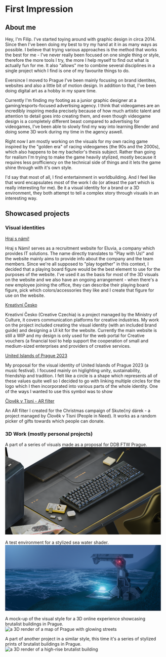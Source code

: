 # First Impression

## About me
Hey, I'm Filip. I've started toying around with graphic design in circa 2014. Since then I've been doing my best to try my hand at it in as many ways as possible. I believe that trying various approaches is the method that works the best for me - I've never really been focused on one single thing or style, therefore the more tools I try, the more I help myself to find out what is actually fun for me. It also "allows" me to combine several disciplines in a single project which I find is one of my favourite things to do. 

Eversince I moved to Prague I've been mainly focusing on brand identites, websites and also a little bit of motion design. In addition to that, I've been doing digital art as a hobby in my spare time.

Currently I'm finding my footing as a junior graphic designer at a gaming/esports-focused advertising agency. I think that videogames are an incredibly inspiring media precisely because of how much artistic talent and attention to detail goes into creating them, and even though videogame design is a completely different beast compared to advertising for videogames, I've been able to slowly find my way into learning Blender and doing some 3D work during my time in the agency aswell.

Right now I am mostly working on the visuals for my own racing game inspired by the "golden era" of racing videogames (the 90s and the 2000s), which also happens to be my bachelor's thesis subject. Rather than going for realism I'm trying to make the game heavily stylized, mostly because it requires less profficiency on the technical side of things and it lets the game shine through with it's own style. 

I'd say that most of all, I find entertainment in worldbuilding. And I feel like that word encapsulates most of the work I do (or atleast the part which is really interesting for me). Be it a visual identity for a brand or a 3D environment, they both attempt to tell a complex story through visuals in an interesting way.

## Showcased projects

### Visual identities
[Hraj s námi!](https://www.morys.studio/portfolio-collections/my-portfolio/project-title-4-1-8de6e8-1)

Hraj s Námi! serves as a recruitment website for Eluvia, a company which provides IT solutions. The name directly translates to "Play with Us!" and the website mainly aims to provide info about the company and the team members. Since we're all supposed to "play together" in this context, I decided that a playing board figure would be the best element to use for the purposes of the website. I've used it as the basis for most of the 3D visuals on the website and we also have an ongoing arrangement - when there's a new employee joining the office, they can describe their playing board figure, pick which colors/accessories they like and I create that figure for use on the website.

[Kreativní Česko](https://www.morys.studio/portfolio-collections/my-portfolio/project-title-4-1)

Kreativní Česko (Creative Czechia) is a project managed by the Ministry of Culture, it covers communication platforms for creative industries. My work on the project included creating the visual identity (with an included brand guide) and designing a UI kit for the website. Currently the main website is still a WIP and my design is only used for the web portal for Creative vouchers (a financial tool to help support the cooperation of small and medium-sized enterprises and providers of creative services.

[United Islands of Prague 2023](https://www.morys.studio/portfolio-collections/my-portfolio/project-title-2)

My proposal for the visual identity of United Islands of Prague 2023 (a music festival). I focused mainly on higlighting unity, sustainability, friendship and tradition. I felt like a circle is a shape which represents all of these values quite well so I decided to go with linking multiple circles for the logo which I then incorporated into various parts of the whole identity. One of the ways I wanted to use this symbol was to show 

[Člověk v Tísni - AR filter](https://www.morys.studio/portfolio-collections/my-portfolio/project-title-4)

An AR filter I created for the Christmas campaign of Skutečný dárek - a project managed by Člověk v Tísni (People in Need). It works as a random picker of gifts towards which people can donate.

### 3D Work (mostly personal projects)

A part of a series of visuals made as a proposal for DDB FTW Prague.
![a 3D render of a stylized keyboard](https://github.com/fmorys/english-for-designers/blob/main/KEYBOARD.png?raw=true) 

A test environment for a stylized sea water shader.
![a 3D render of a night time scene of a glowing sci-fi machine on the sea shore](https://github.com/fmorys/english-for-designers/blob/main/Night.jpg?raw=true)

A mock-up of the visual style for a 3D online experience showcasing brutalist buildings in Prague.
![a 3D render of a map of Prague with glowing streets](https://github.com/fmorys/english-for-designers/blob/main/PRAGUE%20RENDER.png?raw=true)

A part of another project in a similar style, this time it's a series of stylized prints of brutalist buildings in Prague.
![a 3D render of a high-rise brutalist building](https://github.com/fmorys/english-for-designers/blob/main/CENTROTEXV2.png?raw=true)
